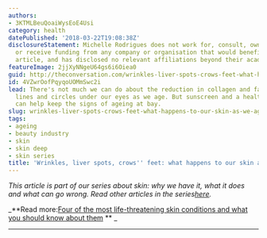 ```yaml
---
authors:
- 3KTMLBeuQoaiWysEoE4Usi
category: health
datePublished: '2018-03-22T19:08:38Z'
disclosureStatement: Michelle Rodrigues does not work for, consult, own shares in
  or receive funding from any company or organisation that would benefit from this
  article, and has disclosed no relevant affiliations beyond their academic appointment.
featureImage: 2jjXyNNgeU64gs6i6Oiea0
guid: http://theconversation.com/wrinkles-liver-spots-crows-feet-what-happens-to-our-skin-as-we-age-91516
id: 4VZwrOofPqyqoUOMmSwc2i
lead: There's not much we can do about the reduction in collagen and fat that cause
  lines and circles under our eyes as we age. But sunscreen and a healthy lifestyle
  can help keep the signs of ageing at bay.
slug: wrinkles-liver-spots-crows-feet-what-happens-to-our-skin-as-we-age
tags:
- ageing
- beauty industry
- skin
- skin deep
- skin series
title: 'Wrinkles, liver spots, crows'' feet: what happens to our skin as we age?'
---
```

_This article is part of our series about skin: why we have it, what it does and what can go wrong. Read other articles in the series[here](https://theconversation.com/au/topics/skin-series-50414)._


_**Read more:[Four of the most life-threatening skin conditions and what you should know about them](http://theconversation.com/four-of-the-most-life-threatening-skin-conditions-and-what-you-should-know-about-them-92610) ** _

* * *